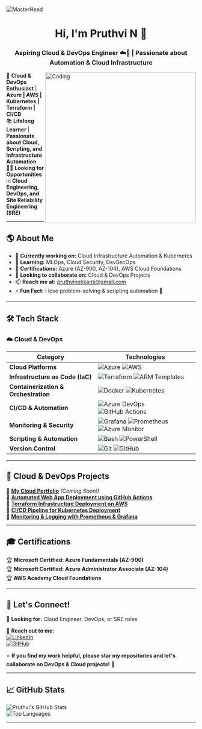 ![MasterHead](https://blog.bit.ai/wp-content/uploads/2018/09/How-to-Embed-GitHub-Gists-in-Your-Documents-Blog-Banner.png)

<h1 align="center">Hi, I'm Pruthvi N 👋</h1>
<h3 align="center">Aspiring Cloud & DevOps Engineer ☁️🚀 | Passionate about Automation & Cloud Infrastructure</h3>

<img align="right" alt="Coding" width="400" src="https://cdn.dribbble.com/users/1162077/screenshots/3848914/media/320984a9ca58b3c73274c9259ecf6de8.gif">

🚀 **Cloud & DevOps Enthusiast** | **Azure | AWS | Kubernetes | Terraform | CI/CD**  
📚 **Lifelong Learner** | **Passionate about Cloud, Scripting, and Infrastructure Automation**  
👨‍💻 **Looking for Opportunities** in **Cloud Engineering, DevOps, and Site Reliability Engineering (SRE)**  

---

## 🌎 About Me  

- 🔭 **Currently working on:** Cloud Infrastructure Automation & Kubernetes  
- 🌱 **Learning:** MLOps, Cloud Security, DevSecOps  
- 🎯 **Certifications:** Azure (AZ-900, AZ-104), AWS Cloud Foundations  
- 👯 **Looking to collaborate on:** Cloud & DevOps Projects  
- 📫 **Reach me at:** [pruthvinekkanti@gmail.com](mailto:pruthvinekkanti@gmail.com)  
- ⚡ **Fun Fact:** I love problem-solving & scripting automation 🤖  

---

## 🛠️ Tech Stack  

### ☁️ **Cloud & DevOps**  

| **Category** | **Technologies** |
| --- | --- |
| **Cloud Platforms** | ![Azure](https://img.shields.io/badge/Azure-0078D4?style=for-the-badge&logo=microsoftazure&logoColor=white) ![AWS](https://img.shields.io/badge/AWS-232F3E?style=for-the-badge&logo=amazonaws&logoColor=white) |
| **Infrastructure as Code (IaC)** | ![Terraform](https://img.shields.io/badge/Terraform-623CE4?style=for-the-badge&logo=terraform&logoColor=white) ![ARM Templates](https://img.shields.io/badge/Azure-ARM--Templates-blue?style=for-the-badge) |
| **Containerization & Orchestration** | ![Docker](https://img.shields.io/badge/Docker-2496ED?style=for-the-badge&logo=docker&logoColor=white) ![Kubernetes](https://img.shields.io/badge/Kubernetes-326CE5?style=for-the-badge&logo=kubernetes&logoColor=white) |
| **CI/CD & Automation** | ![Azure DevOps](https://img.shields.io/badge/Azure%20DevOps-0078D7?style=for-the-badge&logo=azuredevops&logoColor=white) ![GitHub Actions](https://img.shields.io/badge/GitHub_Actions-2088FF?style=for-the-badge&logo=github-actions&logoColor=white) |
| **Monitoring & Security** | ![Grafana](https://img.shields.io/badge/Grafana-F46800?style=for-the-badge&logo=grafana&logoColor=white) ![Prometheus](https://img.shields.io/badge/Prometheus-E6522C?style=for-the-badge&logo=prometheus&logoColor=white) ![Azure Monitor](https://img.shields.io/badge/Azure%20Monitor-0078D7?style=for-the-badge&logo=microsoftazure&logoColor=white) |
| **Scripting & Automation** | ![Bash](https://img.shields.io/badge/Bash-4EAA25?style=for-the-badge&logo=gnu-bash&logoColor=white) ![PowerShell](https://img.shields.io/badge/PowerShell-5391FE?style=for-the-badge&logo=powershell&logoColor=white) |
| **Version Control** | ![Git](https://img.shields.io/badge/Git-F05032?style=for-the-badge&logo=git&logoColor=white) ![GitHub](https://img.shields.io/badge/GitHub-181717?style=for-the-badge&logo=github&logoColor=white) |

---

## 🚀 Cloud & DevOps Projects  

🔹 **[My Cloud Portfolio](#)** *(Coming Soon!)*  
🔹 **[Automated Web App Deployment using GitHub Actions](#)**  
🔹 **[Terraform Infrastructure Deployment on AWS](#)**  
🔹 **[CI/CD Pipeline for Kubernetes Deployment](#)**  
🔹 **[Monitoring & Logging with Prometheus & Grafana](#)**  

---

## 🎓 Certifications  

🏆 **Microsoft Certified: Azure Fundamentals (AZ-900)**  
🏆 **Microsoft Certified: Azure Administrator Associate (AZ-104)**  
🏆 **AWS Academy Cloud Foundations**  

---

## 📢 Let's Connect!  

💼 **Looking for:** Cloud Engineer, DevOps, or SRE roles  

📩 **Reach out to me:**  
[![LinkedIn](https://img.shields.io/badge/LinkedIn-0A66C2?style=for-the-badge&logo=linkedin&logoColor=white)](https://www.linkedin.com/in/pruthvinekkanti/)  
[![GitHub](https://img.shields.io/badge/GitHub-181717?style=for-the-badge&logo=github&logoColor=white)](https://github.com/PruthviNekkanti)  

⭐ **If you find my work helpful, please star my repositories and let's collaborate on DevOps & Cloud projects!** 🚀  

---

## 📈 GitHub Stats  

![Pruthvi's GitHub Stats](https://github-readme-stats.vercel.app/api?username=PruthviNekkanti&show_icons=true&theme=radical)  
![Top Languages](https://github-readme-stats.vercel.app/api/top-langs/?username=PruthviNekkanti&layout=compact&theme=radical)  

---


